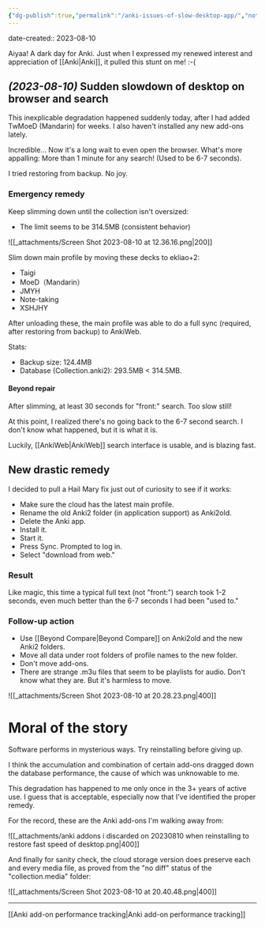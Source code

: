 ```yaml
---
{"dg-publish":true,"permalink":"/anki-issues-of-slow-desktop-app/","noteIcon":"2"}
---
```


date-created:: 2023-08-10

Aiyaa! A dark day for Anki. Just when I expressed my renewed interest and appreciation of [[Anki\|Anki]], it pulled this stunt on me! :-(

## *(2023-08-10)* Sudden slowdown of desktop on browser and search

This inexplicable degradation happened suddenly today, after I had added TwMoeD (Mandarin) for weeks. I also haven't installed any new add-ons lately.

Incredible... Now it's a long wait to even open the browser. What's more appalling: More than 1 minute for any search! (Used to be 6-7 seconds).

I tried restoring from backup. No joy.
### Emergency remedy

Keep slimming down until the collection isn't oversized:
- The limit seems to be 314.5MB (consistent behavior)

![[_attachments/Screen Shot 2023-08-10 at 12.36.16.png\|200]]

Slim down main profile by moving these decks to ekliao+2:

- Taigi
- MoeD（Mandarin）
- JMYH
- Note-taking
- XSHJHY

After unloading these, the main profile was able to do a full sync (required, after restoring from backup) to AnkiWeb.

Stats:
- Backup size: 124.4MB
- Database (Collection.anki2): 293.5MB < 314.5MB.
#### Beyond repair

After slimming, at least 30 seconds for "front:" search. Too slow still!

At this point, I realized there's no going back to the 6-7 second search. I don't know what happened, but it is what it is.

Luckily, [[AnkiWeb\|AnkiWeb]] search interface is usable, and is blazing fast.

## New drastic remedy

I decided to pull a Hail Mary fix just out of curiosity to see if it works:

- Make sure the cloud has the latest main profile.
- Rename the old Anki2 folder (in application support) as Anki2old.
- Delete the Anki app.
- Install it.
- Start it.
- Press Sync. Prompted to log in.
- Select "download from web."
### Result

Like magic, this time a typical full text (not "front:") search took 1-2 seconds, even much better than the 6-7 seconds I had been "used to."

### Follow-up action

- Use [[Beyond Compare\|Beyond Compare]] on Anki2old and the new Anki2 folders.
- Move all data under root folders of profile names to the new folder.
- Don't move add-ons.
- There are strange .m3u files that seem to be playlists for audio. Don't know what they are. But it's harmless to move.

![[_attachments/Screen Shot 2023-08-10 at 20.28.23.png\|400]]
# Moral of the story

Software performs in mysterious ways. Try reinstalling before giving up.

I think the accumulation and combination of certain add-ons dragged down the database performance, the cause of which was unknowable to me.

This degradation has happened to me only once in the 3+ years of active use. I guess that is acceptable, especially now that I've identified the proper remedy.

For the record, these are the Anki add-ons I'm walking away from:

![[_attachments/anki addons i discarded on 20230810 when reinstalling to restore fast speed of desktop.png\|400]]

And finally for sanity check, the cloud storage version does preserve each and every media file, as proved from the "no diff" status of the "collection.media" folder:

![[_attachments/Screen Shot 2023-08-10 at 20.40.48.png\|400]]

---

[[Anki add-on performance tracking\|Anki add-on performance tracking]]